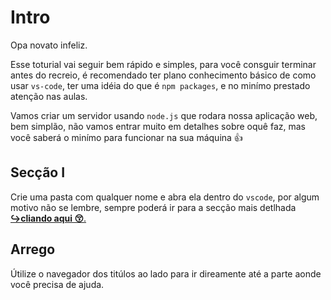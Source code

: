 # Intro
Opa novato infeliz.

Esse toturial vai seguir bem rápido e simples, para você consguir terminar antes do recreio, é recomendado ter plano conhecimento básico de como usar `vs-code`, ter uma idéia do que é `npm packages`, e no minímo prestado atenção nas aulas.

Vamos criar um servidor usando `node.js` que rodara nossa aplicação web, bem simplão, não vamos entrar muito em detalhes sobre oquê faz, mas você saberá o minímo para funcionar na sua máquina 👍

## Secção I
 Crie uma pasta com qualquer nome e abra ela dentro do `vscode`, por algum motivo não se lembre, sempre poderá ir para a secção mais detlhada [**↪cliando aqui 😚**.](README.md) 

## Arrego
Útilize o navegador dos titúlos ao lado para ir direamente até a parte aonde você precisa de ajuda.
